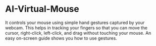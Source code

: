 # AI-Virtual-Mouse

It controls your mouse using simple hand gestures captured by your webcam. This helps in tracking your fingers so that you can move the cursor, right-click, left-click, and drag without touching your mouse. An easy on-screen guide shows you how to use gestures.
